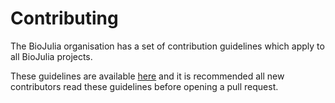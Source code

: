 # Contributing

The BioJulia organisation has a set of contribution guidelines which apply to all BioJulia projects.

These guidelines are available [here](http://biojulia.net/Contributing/latest/) and it is recommended all new contributors
read these guidelines before opening a pull request.
